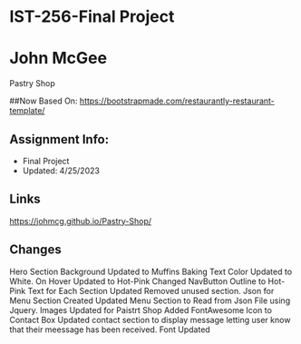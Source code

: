 # IST-256-Final Project

# John McGee
Pastry Shop

##Now Based On:
https://bootstrapmade.com/restaurantly-restaurant-template/

## Assignment Info:
* Final Project
* Updated: 4/25/2023

## Links
https://johmcg.github.io/Pastry-Shop/

## Changes
 Hero Section Background Updated to Muffins Baking
 Text Color Updated to White.
 On Hover Updated to Hot-Pink
 Changed NavButton Outline to Hot-Pink
 Text for Each Section Updated
 Removed unused section.
 Json for Menu Section Created
 Updated Menu Section to Read from Json File using Jquery.
Images Updated for Paistrt Shop
Added FontAwesome Icon to Contact Box
Updated contact section to display message letting user know that their meessage has been received.
Font Updated
